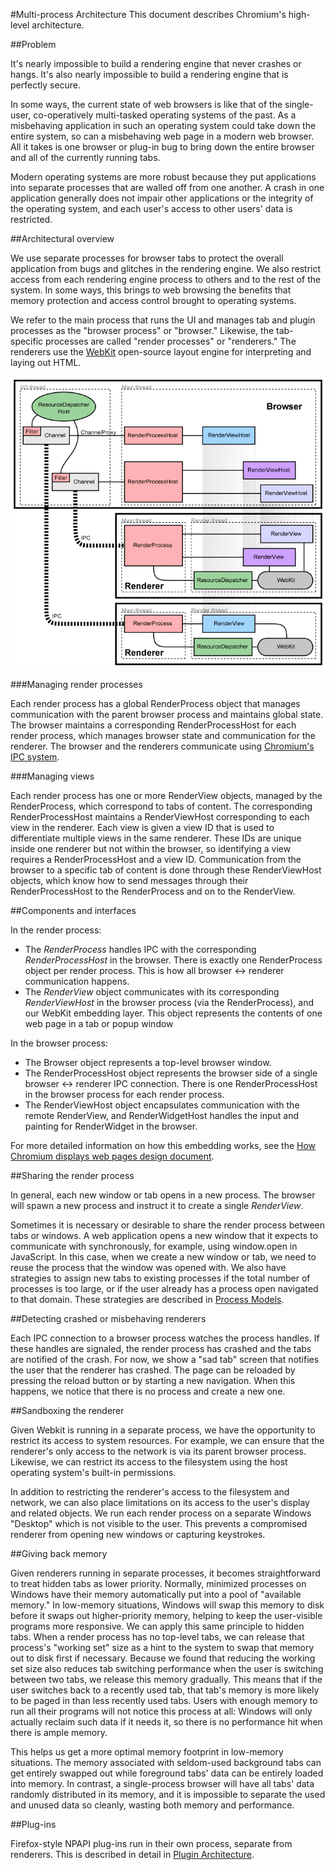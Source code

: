 #Multi-process Architecture
This document describes Chromium's high-level architecture.

##Problem

It's nearly impossible to build a rendering engine that never crashes or hangs. It's also nearly impossible to build a rendering engine that is perfectly secure.

In some ways, the current state of web browsers is like that of the single-user, co-operatively multi-tasked operating systems of the past. As a misbehaving application in such an operating system could take down the entire system, so can a misbehaving web page in a modern web browser. All it takes is one browser or plug-in bug to bring down the entire browser and all of the currently running tabs.

Modern operating systems are more robust because they put applications into separate processes that are walled off from one another. A crash in one application generally does not impair other applications or the integrity of the operating system, and each user's access to other users' data is restricted.

##Architectural overview

We use separate processes for browser tabs to protect the overall application from bugs and glitches in the rendering engine. We also restrict access from each rendering engine process to others and to the rest of the system. In some ways, this brings to web browsing the benefits that memory protection and access control brought to operating systems.

We refer to the main process that runs the UI and manages tab and plugin processes as the "browser process" or "browser." Likewise, the tab-specific processes are called "render processes" or "renderers." The renderers use the [WebKit](http://webkit.org/) open-source layout engine for interpreting and laying out HTML.

![img](../../arch.png)

###Managing render processes

Each render process has a global RenderProcess object that manages communication with the parent browser process and maintains global state. The browser maintains a corresponding RenderProcessHost for each render process, which manages browser state and communication for the renderer. The browser and the renderers communicate using [Chromium's IPC system](../General_Architecture/Inter-process_Communication.md).

###Managing views

Each render process has one or more RenderView objects, managed by the RenderProcess, which correspond to tabs of content. The corresponding RenderProcessHost maintains a RenderViewHost corresponding to each view in the renderer. Each view is given a view ID that is used to differentiate multiple views in the same renderer. These IDs are unique inside one renderer but not within the browser, so identifying a view requires a RenderProcessHost and a view ID. Communication from the browser to a specific tab of content is done through these RenderViewHost objects, which know how to send messages through their RenderProcessHost to the RenderProcess and on to the RenderView.

##Components and interfaces

In the render process:

- The *RenderProcess* handles IPC with the corresponding *RenderProcessHost* in the browser. There is exactly one RenderProcess object per render process. This is how all browser ↔ renderer communication happens.
- The *RenderView* object communicates with its corresponding *RenderViewHost* in the browser process (via the RenderProcess), and our WebKit embedding layer. This object represents the contents of one web page in a tab or popup window

In the browser process:

- The Browser object represents a top-level browser window.
- The RenderProcessHost object represents the browser side of a single browser ↔ renderer IPC connection. There is one RenderProcessHost in the browser process for each render process.
- The RenderViewHost object encapsulates communication with the remote RenderView, and RenderWidgetHost handles the input and painting for RenderWidget in the browser.

For more detailed information on how this embedding works, see the [How Chromium displays web pages design document](How_Chromium_displays_web_pages_design_document).

##Sharing the render process

In general, each new window or tab opens in a new process. The browser will spawn a new process and instruct it to create a single *RenderView*.

Sometimes it is necessary or desirable to share the render process between tabs or windows. A web application opens a new window that it expects to communicate with synchronously, for example, using window.open in JavaScript. In this case, when we create a new window or tab, we need to reuse the process that the window was opened with. We also have strategies to assign new tabs to existing processes if the total number of processes is too large, or if the user already has a process open navigated to that domain. These strategies are described in [Process Models](../General_Architecture/Process_Models.md).

##Detecting crashed or misbehaving renderers

Each IPC connection to a browser process watches the process handles. If these handles are signaled, the render process has crashed and the tabs are notified of the crash. For now, we show a "sad tab" screen that notifies the user that the renderer has crashed. The page can be reloaded by pressing the reload button or by starting a new navigation. When this happens, we notice that there is no process and create a new one.

##Sandboxing the renderer

Given Webkit is running in a separate process, we have the opportunity to restrict its access to system resources. For example, we can ensure that the renderer's only access to the network is via its parent browser process. Likewise, we can restrict its access to the filesystem using the host operating system's built-in permissions.

In addition to restricting the renderer's access to the filesystem and network, we can also place limitations on its access to the user's display and related objects. We run each render process on a separate Windows "Desktop" which is not visible to the user. This prevents a compromised renderer from opening new windows or capturing keystrokes.

##Giving back memory

Given renderers running in separate processes, it becomes straightforward to treat hidden tabs as lower priority. Normally, minimized processes on Windows have their memory automatically put into a pool of "available memory." In low-memory situations, Windows will swap this memory to disk before it swaps out higher-priority memory, helping to keep the user-visible programs more responsive. We can apply this same principle to hidden tabs. When a render process has no top-level tabs, we can release that process's "working set" size as a hint to the system to swap that memory out to disk first if necessary. Because we found that reducing the working set size also reduces tab switching performance when the user is switching between two tabs, we release this memory gradually. This means that if the user switches back to a recently used tab, that tab's memory is more likely to be paged in than less recently used tabs. Users with enough memory to run all their programs will not notice this process at all: Windows will only actually reclaim such data if it needs it, so there is no performance hit when there is ample memory.

This helps us get a more optimal memory footprint in low-memory situations. The memory associated with seldom-used background tabs can get entirely swapped out while foreground tabs' data can be entirely loaded into memory. In contrast, a single-process browser will have all tabs' data randomly distributed in its memory, and it is impossible to separate the used and unused data so cleanly, wasting both memory and performance.

##Plug-ins

Firefox-style NPAPI plug-ins run in their own process, separate from renderers. This is described in detail in [Plugin Architecture](../General_Architecture/Plugin_Architecture.md).